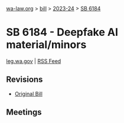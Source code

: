 [wa-law.org](/) > [bill](/bill/) > [2023-24](/bill/2023-24/) > [SB 6184](/bill/2023-24/sb/6184/)

# SB 6184 - Deepfake AI material/minors
[leg.wa.gov](https://app.leg.wa.gov/billsummary?BillNumber=6184&Year=2023&Initiative=false) | [RSS Feed](./rss.xml)

## Revisions
* [Original Bill](1/)

## Meetings